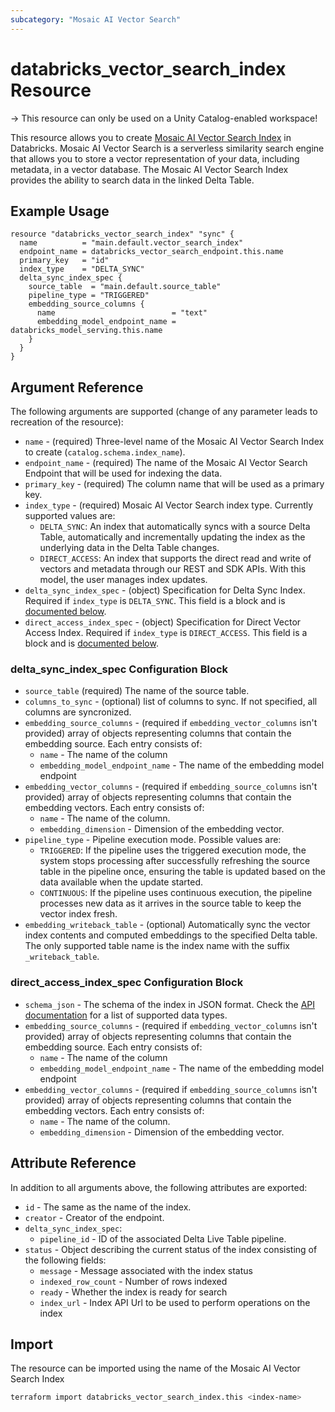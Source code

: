 ```yaml
---
subcategory: "Mosaic AI Vector Search"
---
```

# databricks_vector_search_index Resource

-> This resource can only be used on a Unity Catalog-enabled workspace!

This resource allows you to create [Mosaic AI Vector Search Index](https://docs.databricks.com/en/generative-ai/create-query-vector-search.html) in Databricks.  Mosaic AI Vector Search is a serverless similarity search engine that allows you to store a vector representation of your data, including metadata, in a vector database.  The Mosaic AI Vector Search Index provides the ability to search data in the linked Delta Table.

## Example Usage

```hcl
resource "databricks_vector_search_index" "sync" {
  name          = "main.default.vector_search_index"
  endpoint_name = databricks_vector_search_endpoint.this.name
  primary_key   = "id"
  index_type    = "DELTA_SYNC"
  delta_sync_index_spec {
    source_table  = "main.default.source_table"
    pipeline_type = "TRIGGERED"
    embedding_source_columns {
      name                          = "text"
      embedding_model_endpoint_name = databricks_model_serving.this.name
    }
  }
}
```

## Argument Reference

The following arguments are supported (change of any parameter leads to recreation of the resource):

* `name` - (required) Three-level name of the Mosaic AI Vector Search Index to create (`catalog.schema.index_name`).
* `endpoint_name` - (required) The name of the Mosaic AI Vector Search Endpoint that will be used for indexing the data.
* `primary_key` - (required) The column name that will be used as a primary key.
* `index_type` - (required) Mosaic AI Vector Search index type. Currently supported values are:
  * `DELTA_SYNC`: An index that automatically syncs with a source Delta Table, automatically and incrementally updating the index as the underlying data in the Delta Table changes.
  * `DIRECT_ACCESS`: An index that supports the direct read and write of vectors and metadata through our REST and SDK APIs. With this model, the user manages index updates.
* `delta_sync_index_spec` - (object) Specification for Delta Sync Index. Required if `index_type` is `DELTA_SYNC`. This field is a block and is [documented below](#delta_sync_index_spec-Configuration-Block).
* `direct_access_index_spec` - (object) Specification for Direct Vector Access Index. Required if `index_type` is `DIRECT_ACCESS`. This field is a block and is [documented below](#direct_access_index_spec-Configuration-Block).

### delta_sync_index_spec Configuration Block

* `source_table` (required) The name of the source table.
* `columns_to_sync` - (optional) list of columns to sync. If not specified, all columns are syncronized.
* `embedding_source_columns` - (required if `embedding_vector_columns` isn't provided) array of objects representing columns that contain the embedding source.  Each entry consists of:
  * `name` - The name of the column
  * `embedding_model_endpoint_name` - The name of the embedding model endpoint
* `embedding_vector_columns`  - (required if `embedding_source_columns` isn't provided)  array of objects representing columns that contain the embedding vectors. Each entry consists of:
  * `name` - The name of the column.
  * `embedding_dimension` - Dimension of the embedding vector.
* `pipeline_type` - Pipeline execution mode. Possible values are:
  * `TRIGGERED`: If the pipeline uses the triggered execution mode, the system stops processing after successfully refreshing the source table in the pipeline once, ensuring the table is updated based on the data available when the update started.
  * `CONTINUOUS`: If the pipeline uses continuous execution, the pipeline processes new data as it arrives in the source table to keep the vector index fresh.
* `embedding_writeback_table` - (optional) Automatically sync the vector index contents and computed embeddings to the specified Delta table. The only supported table name is the index name with the suffix `_writeback_table`.

### direct_access_index_spec Configuration Block

* `schema_json` - The schema of the index in JSON format.  Check the [API documentation](https://docs.databricks.com/api/workspace/vectorsearchindexes/createindex#direct_access_index_spec-schema_json) for a list of supported data types.
* `embedding_source_columns` - (required if `embedding_vector_columns` isn't provided) array of objects representing columns that contain the embedding source.  Each entry consists of:
  * `name` - The name of the column
  * `embedding_model_endpoint_name` - The name of the embedding model endpoint
* `embedding_vector_columns`  - (required if `embedding_source_columns` isn't provided)  array of objects representing columns that contain the embedding vectors. Each entry consists of:
  * `name` - The name of the column.
  * `embedding_dimension` - Dimension of the embedding vector.

## Attribute Reference

In addition to all arguments above, the following attributes are exported:

* `id` - The same as the name of the index.
* `creator` - Creator of the endpoint.
* `delta_sync_index_spec`:
  * `pipeline_id` - ID of the associated Delta Live Table pipeline.
* `status` - Object describing the current status of the index consisting of the following fields:
  * `message` - Message associated with the index status
  * `indexed_row_count` - Number of rows indexed
  * `ready` - Whether the index is ready for search
  * `index_url` - Index API Url to be used to perform operations on the index

## Import

The resource can be imported using the name of the Mosaic AI Vector Search Index

```bash
terraform import databricks_vector_search_index.this <index-name>
```
